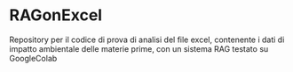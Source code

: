 # RAGonExcel
Repository per il codice di prova di analisi del file excel, contenente i dati di impatto ambientale delle materie prime, con un sistema RAG testato su GoogleColab
